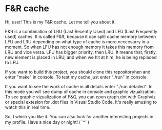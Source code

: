 # F&R cache
Hi, user! This is my F&R cache. Let me tell you about it. 

F&R is a combination of LRU (Last Recently Used) and LFU (Last Frequently used) caches.
It is called F&R, because it can split cache memory between LFU and LRU depending on what type of cache is more neccesarry in a moment. So when LFU has not enough memory it takes this memory from LRU and vice versa. LFU has bigger priority, then LRU. It means that, firstly, new element is placed in LRU, and when we hit at him, he is being replaced to LFU. 

If you want to build this project, you should clone this repositoryhen and enter "make" in console.
To test my cache just enter "./run" in console. 

If you want to see the work of cache in all details enter "./run detailed". In this mode you will see dump of cache in console
and graphic vizualization. To see graphic vizualization of F&Q, you can open graph.dot with Graphviz or special extesion for .dot files in Visual Studio Code. It's really amusing to watch this in real time.

So, I whish you like it. You can also look for another interesting projects in my profile.
Have a nice day or night! ( ˙꒳˙ )
